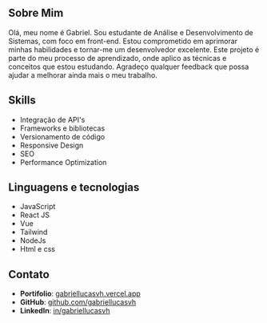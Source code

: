 ## Sobre Mim

Olá, meu nome é Gabriel. Sou estudante de Análise e Desenvolvimento de Sistemas, com foco em front-end. Estou comprometido em aprimorar minhas habilidades e tornar-me um desenvolvedor excelente. Este projeto é parte do meu processo de aprendizado, onde aplico as técnicas e conceitos que estou estudando. Agradeço qualquer feedback que possa ajudar a melhorar ainda mais o meu trabalho.

## Skills

- Integração de API's
- Frameworks e bibliotecas
- Versionamento de código
- Responsive Design
- SEO
- Performance Optimization

## Linguagens e tecnologias

- JavaScript
- React JS
- Vue
- Tailwind
- NodeJs
- Html e css

## Contato

- **Portifolio**: [gabriellucasvh.vercel.app](https://gabriellucasvh.vercel.app/)
- **GitHub**: [github.com/gabriellucasvh](https://github.com/gabriellucasvh)
- **LinkedIn**: [in/gabriellucasvh](https://linkedin.com/in/gabriellucasvh/)

